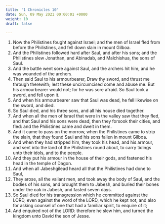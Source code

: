 ```yaml
---
title: '1 Chronicles 10'
date: Sun, 09 May 2021 00:00:01 +0000
weight: 10
draft: false
  
---
```


1. Now the Philistines fought against Israel; and the men of Israel fled from before the Philistines, and fell down slain in mount Gilboa.
2. And the Philistines followed hard after Saul, and after his sons; and the Philistines slew Jonathan, and Abinadab, and Malchishua, the sons of Saul.
3. And the battle went sore against Saul, and the archers hit him, and he was wounded of the archers.
4. Then said Saul to his armourbearer, Draw thy sword, and thrust me through therewith; lest these uncircumcised come and abuse me. But his armourbearer would not; for he was sore afraid. So Saul took a sword, and fell upon it.
5. And when his armourbearer saw that Saul was dead, he fell likewise on the sword, and died.
6. So Saul died, and his three sons, and all his house died together.
7. And when all the men of Israel that were in the valley saw that they fled, and that Saul and his sons were dead, then they forsook their cities, and fled: and the Philistines came and dwelt in them.
8. And it came to pass on the morrow, when the Philistines came to strip the slain, that they found Saul and his sons fallen in mount Gilboa.
9. And when they had stripped him, they took his head, and his armour, and sent into the land of the Philistines round about, to carry tidings unto their idols, and to the people.
10. And they put his armour in the house of their gods, and fastened his head in the temple of Dagon.
11. And when all Jabeshgilead heard all that the Philistines had done to Saul,
12. They arose, all the valiant men, and took away the body of Saul, and the bodies of his sons, and brought them to Jabesh, and buried their bones under the oak in Jabesh, and fasted seven days.
13. So Saul died for his transgression which he committed against the LORD, even against the word of the LORD, which he kept not, and also for asking counsel of one that had a familiar spirit, to enquire of it;
14. And enquired not of the LORD: therefore he slew him, and turned the kingdom unto David the son of Jesse.
